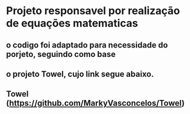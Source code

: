 # Projeto responsavel por realização de equações matematicas

## o codigo foi adaptado para necessidade do porjeto, seguindo como base 
## o projeto Towel, cujo link segue abaixo.
## Towel (https://github.com/MarkyVasconcelos/Towel)
